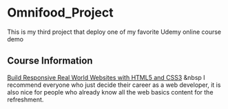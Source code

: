 # Omnifood_Project
This is my third project that deploy one of my favorite Udemy online course demo

## Course Information
[Build Responsive Real World Websites with HTML5 and CSS3](https://www.udemy.com/design-and-develop-a-killer-website-with-html5-and-css3/)
&nbsp
I recommend everyone who just decide their career as a web developer, it is also nice for people who already know all the web basics content for the refreshment.
